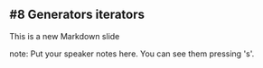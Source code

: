 ##  #8 Generators iterators

This is a new Markdown slide

note:
    Put your speaker notes here.
    You can see them pressing 's'.
